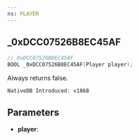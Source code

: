 ```yaml
---
ns: PLAYER
---
```

## _0xDCC07526B8EC45AF

```c
// 0xDCC07526B8EC45AF
BOOL _0xDCC07526B8EC45AF(Player player);
```

Always returns false.

```
NativeDB Introduced: v1868
```

## Parameters
* **player**:
